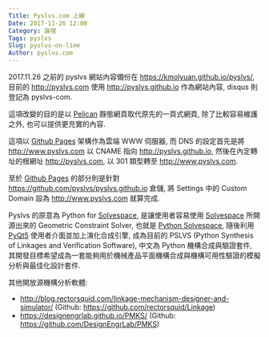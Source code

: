 ```yaml
---
Title: Pyslvs.com 上線
Date: 2017-11-26 12:00
Category: 論壇
Tags: pyslvs
Slug: pyslvs-on-line
Author: pyslvs.com
---
```


2017.11.26 之前的 pyslvs 網站內容備份在 <https://kmolyuan.github.io/pyslvs/>, 目前的 <http://pyslvs.com> 使用 <http://pyslvs.github.io> 作為網站內容, disqus 則登記為 pyslvs-com.

<!-- PELICAN_END_SUMMARY -->

這項改變的目的是以 [Pelican] 靜態網頁取代原先的一頁式網頁, 除了比較容易維護之外, 也可以提供更充實的內容.

這項以 [Github Pages] 架構作為雲端 WWW 伺服器, 而 DNS 的設定首先是將 <http://www.pyslvs.com> 以 CNAME 指向 <http://pyslvs.github.io>, 然後在內定轉址的根網址 <http://pyslvs.com>, 以 301 類型轉至 <http://www.pyslvs.com>.

至於 [Github Pages] 的部分則是針對 <https://github.com/pyslvs/pyslvs.github.io> 倉儲, 將 Settings 中的 Custom Domain 設為 <http://www.pyslvs.com> 就算完成.

Pyslvs 的原意為 Python for [Solvespace], 是讓使用者容易使用 [Solvespace] 所開源出來的 Geometric Constraint Solver, 也就是 [Python Solvespace], 隨後利用 [PyQt5] 使用者介面並加上演化合成引擎, 成為目前的 PSLVS (Python Synthesis of Linkages and Verification Software), 中文為 Python 機構合成與驗證套件, 其開發目標希望成為一套能夠用於機械產品平面機構合成與機構可用性驗證的模擬分析與最佳化設計套件.

[Solvespace]: http://solvespace.com
[Python Solvespace]: https://github.com/KmolYuan/python-solvespace
[PyQt5]: https://www.riverbankcomputing.com/software/pyqt/download5
[Pelican]: https://github.com/getpelican/pelican
[Github Pages]: https://pages.github.com/

其他開放源機構分析軟體:

  *  <http://blog.rectorsquid.com/linkage-mechanism-designer-and-simulator/> (Github: <https://github.com/rectorsquid/Linkage>)
  *  <https://designengrlab.github.io/PMKS/> (Github: <https://github.com/DesignEngrLab/PMKS>)


